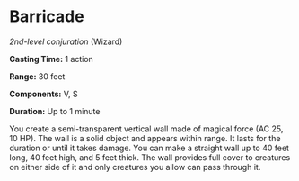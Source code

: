 # Barricade
*2nd-level conjuration* (Wizard)

**Casting Time:** 1 action

**Range:** 30 feet

**Components:** V, S

**Duration:** Up to 1 minute

You create a semi-transparent vertical wall made of magical force (AC 25, 10 HP). The wall is a solid object and appears within range. It lasts for the duration or until it takes damage. You can make a straight wall up to 40 feet long, 40 feet high, and 5 feet thick. The wall provides full cover to creatures on either side of it and only creatures you allow can pass through it.
